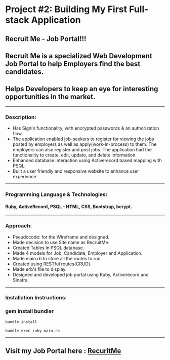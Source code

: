 # Project #2: Building My First Full-stack Application

## Recruit Me - Job Portal!!!

## Recruit Me is a specialized Web Development Job Portal to help Employers find the best candidates. 

## Helps Developers to keep an eye for interesting opportunities in the market.

---
### Description:

* Has SignIn functionality, with encrypted passwords & an authorization flow.
* The application enabled job-seekers to register for viewing the jobs posted by employers as well as apply(work-in-process) to them. The employers can also register and post jobs. The application had the functionality to create, edit, update, and delete information. 
* Enhanced database interaction using Activerecord based mapping with PSQL.
* Built a user friendly and responsive website to enhance user experience.
---
### Programming Language & Technologies:

#### Ruby, ActiveRecord, PSQL - HTML, CSS, Bootstrap,   bcrypt.
---
### Approach:

* Pseudocode: for the Wireframe and designed.
* Made decision to use Site name as RecruitMe.
* Created Tables in PSQL database.
* Made 4 models for Job, Candidate, Employer and Application.
* Made main.rb to store all the routes to run.
* Created using RESTful routes(CRUD).
* Made erb's file to display.
* Designed and developed job portal using Ruby, Activerecord and Sinatra.
---
### Installation Instructions:

### gem install bundler
```
bundle install
```
```
bundle exec ruby main.rb
```
---

## Visit my Job Portal here : [RecuritMe](https://frozen-hamlet-65970.herokuapp.com/)